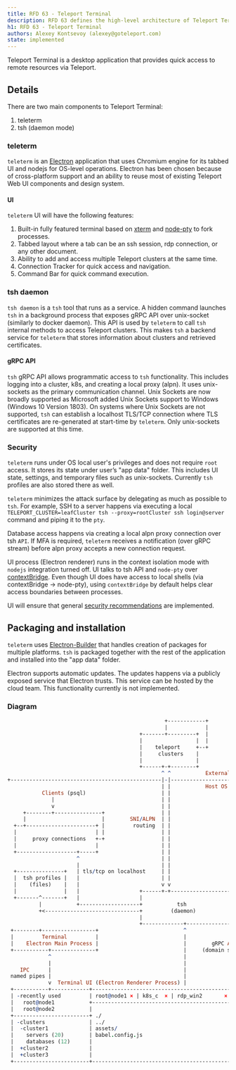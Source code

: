 ```yaml
---
title: RFD 63 - Teleport Terminal
description: RFD 63 defines the high-level architecture of Teleport Terminal.
h1: RFD 63 - Teleport Terminal
authors: Alexey Kontsevoy (alexey@goteleport.com)
state: implemented
---
```


Teleport Terminal is a desktop application that provides quick access to remote resources via Teleport.


## Details
There are two main components to Teleport Terminal:
1. teleterm
2. tsh (daemon mode)

### teleterm
`teleterm` is an [Electron](https://www.electronjs.org/) application that uses Chromium engine
for its tabbed UI and nodejs for OS-level operations.
Electron has been chosen because of cross-platform support and an ability to reuse most of existing Teleport Web UI components and design system.

#### UI
`teleterm` UI will have the following features:
1. Built-in fully featured terminal based on [xterm](https://xtermjs.org/) and [node-pty](https://github.com/microsoft/node-pty) to fork processes.
2. Tabbed layout where a tab can be an ssh session, rdp connection, or any other document.
3. Ability to add and access multiple Teleport clusters at the same time.
4. Connection Tracker for quick access and navigation.
4. Command Bar for quick command execution.

### tsh daemon
`tsh daemon` is a `tsh` tool that runs as a service. A hidden command launches `tsh` in a background process that exposes gRPC API over unix-socket (similarly to docker daemon).
This API is used by `teleterm` to call `tsh` internal methods to access Teleport clusters.
This makes `tsh` a backend service for `teleterm` that stores information about clusters and retrieved certificates.

#### gRPC API
`tsh` gRPC API allows programmatic access to `tsh` functionality. This includes logging into a cluster, k8s, and creating a local proxy (alpn).
It uses unix-sockets as the primary communication channel. Unix Sockets are now broadly supported as Microsoft added Unix Sockets support to Windows (Windows 10 Version 1803).
On systems where Unix Sockets are not supported, `tsh` can establish a localhost TLS/TCP connection where TLS certificates are re-generated at start-time by `teleterm`.
Only unix-sockets are supported at this time.

### Security
`teleterm` runs under OS local user's privileges and does not require `root` access. It stores its state under user’s "app data" folder.
This includes UI state, settings, and temporary files such as unix-sockets.
Currently `tsh` profiles are also stored there as well.

`teleterm` minimizes the attack surface by delegating as much as possible to `tsh`. For example,
SSH to a server happens via executing a local `TELEPORT_CLUSTER=leafCluster tsh --proxy=rootCluster ssh login@server` command and piping it to the `pty`.

Database access happens via creating a local alpn proxy connection over tsh `API`. If MFA is required, `teleterm` receives a notification (over gRPC stream) before alpn proxy accepts a new connection request.

UI process (Electron renderer) runs in the context isolation mode with `nodejs` integration turned off. UI talks to tsh API and `node-pty` over [contextBridge](https://www.electronjs.org/docs/latest/api/context-bridge).
Even though UI does have access to local shells (via contextBridge -> node-pty), using `contextBridge` by default helps clear access boundaries between processes.

UI will ensure that general [security recommendations](https://www.electronjs.org/docs/latest/tutorial/security) are implemented.

## Packaging and installation
`teleterm` uses [Electron-Builder](https://github.com/electron-userland/electron-builder) that handles creation of packages for multiple platforms. `tsh` is packaged together with the
rest of the application and installed into the "app data" folder.

Electron supports automatic updates. The updates happens via a publicly exposed service that Electron trusts. This service can be hosted by the
cloud team. This functionality currently is not implemented.


### Diagram
```pro
                                                  +------------+
                                                  |            |
                                          +-------+---------+  |
                                          |                 |  |
                                          |    teleport     +--+
                                          |     clusters    |
                                          |                 |
                                          +------+-+--------+
                                                 ^ ^           External Network
+------------------------------------------------|-|---------------------+
                                                 | |           Host OS
           Clients (psql)                        | |
              |                                  | |
              v                                  | |
     +--------+---------------+                  | |
     |                        |        SNI/ALPN  | |
  +--+----------------------+ |         routing  | |
  |                         | |                  | |
  |     proxy connections   +-+                  | |
  |                         |                    | |
  +-------------------+-----+                    | |
                      ^                          | |
                      |                          | |
  +---------------+   | tls/tcp on localhost     | |
  |  tsh profiles |   |                          | |
  |    (files)    |   |                          v v
  |               |   |                   +------+-+-------------------+
  +-------^-------+   |                   |                            |
          |           +-------------------+           tsh              |
          +<------------------------------+         (daemon)           |
                                          |                            |
                                          +-------------+--------------+
 +--------+-----------------+                           ^
 |         Terminal         |                           |
 |    Electron Main Process |                           |        gRPC API
 +-----------+--------------+                           |     (domain socket)
             ^                                          |
             |                                          |
    IPC      |                                          |
 named pipes |                                          |
             v  Terminal UI (Electron Renderer Process) |
 +-----------+------------+---------------------------------------------+
 | -recently used         | root@node1 × | k8s_c  × | rdp_win2       ×  |
 |   root@node1           +---------------------------------------------+
 |   root@node2           |                                             |
 +------------------------+ ./                                          |
 | -clusters              | ../                                         |
 |  -cluster1             | assets/                                     |
 |    servers (20)        | babel.config.js                             |
 |    databases (12)      |                                             |
 |  +cluster2             |                                             |
 |  +cluster3             |                                             |
 +------------------------+---------------------------------------------+
```
